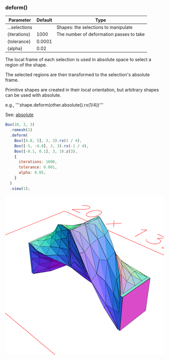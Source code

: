 ### deform()
Parameter|Default|Type
---|---|---
...selections||Shapes: the selections to manipulate
{iterations}|1000|The number of deformation passes to take
{tolerance}|0.0001|
{alpha}|0.02|

The local frame of each selection is used in absolute space to select a region of the shape.

The selected regions are then transformed to the selection's absolute frame.

Primitive shapes are created in their local orientation, but arbitrary shapes can be used with absolute.

e.g., '''shape.deform(other.absolute().rx(1/4))'''

See: [absolute](#https://raw.githubusercontent.com/jsxcad/JSxCAD/master/nb/api/absolute.nb)

```JavaScript
Box(10, 3, 3)
  .remesh(1)
  .deform(
    Box([4.8, 5], 3, 3).rx(1 / 4),
    Box([-5, -4.8], 3, 3).rx(-1 / 4),
    Box([-0.1, 0.1], 3, 3).z(3),
    {
      iterations: 1000,
      tolerance: 0.001,
      alpha: 0.05,
    }
  )
  .view(1);
```

![Image](deform.md.0.png)
